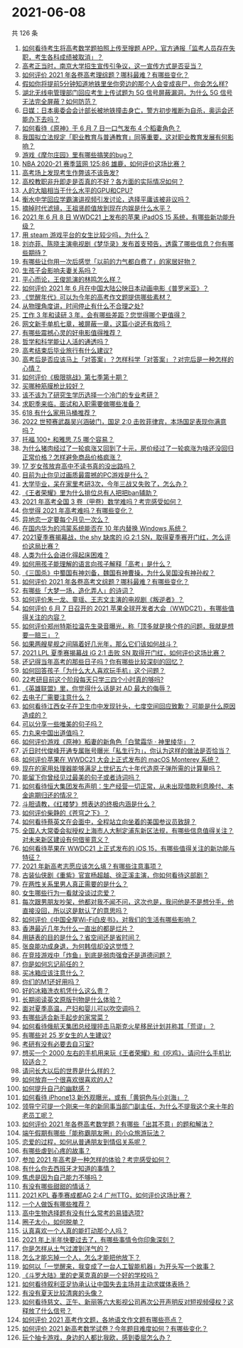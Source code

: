 # 2021-06-08

共 126 条

<!-- BEGIN -->
<!-- 最后更新时间 Tue Jun 08 2021 15:20:48 GMT+0800 (China Standard Time) -->

1. [如何看待考生将高考数学题拍照上传至搜题
   APP，官方通报「监考人员存在失职，考生各科成绩被取消」？](https://www.zhihu.com/question/463826989)
2. [高考正当时，南京大学招生宣传引争议，这一宣传方式是否妥当？](https://www.zhihu.com/question/463702038)
3. [如何评价 2021 年各卷高考理综题？哪科最难？有哪些变化？](https://www.zhihu.com/question/463595895)
4. [假如你将提前5分钟知道地铁里坐你旁边的那个人会变成丧尸，你会怎么样?](https://www.zhihu.com/question/463723763)
5. [湖北无线电管理部门回应考生上传试题为 5G 信号屏蔽漏洞，为什么 5G
   信号无法完全屏蔽？如何防范？](https://www.zhihu.com/question/463853973)
6. [日媒：日本奥委会会计部长被地铁撞击身亡，警方初步推断为自杀，奥运会还能办下去吗？](https://www.zhihu.com/question/463640863)
7. [如何看待《原神》于 6 月 7 日一口气发布 4 个稻妻角色？](https://www.zhihu.com/question/463756441)
8. [我国拟立法规定「职业教育与普通教育」同等重要，这对职业教育发展有何影响？](https://www.zhihu.com/question/463692657)
9. [游戏《摩尔庄园》里有哪些搞笑的bug？](https://www.zhihu.com/question/463178196)
10. [NBA 2020-21 赛季篮网 125:86
    雄鹿，如何评价这场比赛？](https://www.zhihu.com/question/463800490)
11. [高考场上发现考生作弊该不该告发?](https://www.zhihu.com/question/463567379)
12. [高校教职非升即走是否真的不好？各方面的实际情况如何？](https://www.zhihu.com/question/461415192)
13. [人的大脑相当于什么水平的GPU和CPU?](https://www.zhihu.com/question/404006982)
14. [衡水中学回应学霸演讲视频引发讨论，选择平庸该被非议吗？](https://www.zhihu.com/question/462967509)
15. [摘掉时代滤镜，王祖贤颜值放到现在内娱是什么水平？](https://www.zhihu.com/question/460820502)
16. [2021 年 6 月 8 日 WWDC21 上发布的苹果 iPadOS 15
    系统，有哪些新功能升级？](https://www.zhihu.com/question/463792155)
17. [用 steam 游戏平台的女生比较少吗，为什么？](https://www.zhihu.com/question/451787400)
18. [刘亦菲、陈晓主演电视剧《梦华录》发布首支预告，透露了哪些信息？你有哪些期待？](https://www.zhihu.com/question/463707226)
19. [有哪些让你用一次后感觉「以前的力气都白费了」的家居好物？](https://www.zhihu.com/question/420760487)
20. [生孩子会影响夫妻关系吗？](https://www.zhihu.com/question/369792300)
21. [平心而论，王俊凯演的林鸣怎么样？](https://www.zhihu.com/question/463762791)
22. [如何评价 2021 年 6
    月在中国大陆公映日本动画电影《普罗米亚》？](https://www.zhihu.com/question/462217273)
23. [《觉醒年代》可以为今年的高考作文题提供哪些素材？](https://www.zhihu.com/question/463608592)
24. [从物理角度讲，时间停止有什么不合理之处?](https://www.zhihu.com/question/463532554)
25. [工作 3 年和读研 3 年，会有哪些差距？您觉得哪个更值得？](https://www.zhihu.com/question/463621272)
26. [网文新手单机七章，被屏蔽一章，这篇小说还有救吗？](https://www.zhihu.com/question/463752977)
27. [有哪些震撼心灵的好电影值得推荐？](https://www.zhihu.com/question/353914676)
28. [哲学和科学能让人活的通透吗？](https://www.zhihu.com/question/463258300)
29. [高考结束后毕业旅行有什么建议?](https://www.zhihu.com/question/459962607)
30. [高考后是否应该马上「对答案」？怎样科学「对答案」？对完后是一种怎样的心情？](https://www.zhihu.com/question/463614773)
31. [如何评价《极限挑战》第七季第十期？](https://www.zhihu.com/question/463503577)
32. [买哪种筋膜枪比较好？](https://www.zhihu.com/question/376327980)
33. [该不该为了研究生学历选择一个冷门的专业考研？](https://www.zhihu.com/question/458850143)
34. [求职季来临，面试和入职需要做哪些准备？](https://www.zhihu.com/question/462924309)
35. [618 有什么家用马桶推荐？](https://www.zhihu.com/question/280899557)
36. [2022 世预赛武磊吴兴涵破门，国足 2:0
    击败菲律宾，本场国足表现你满意吗？](https://www.zhihu.com/question/463795476)
37. [托福 100+ 和雅思 7.5 哪个容易？](https://www.zhihu.com/question/26489793)
38. [为什么猪肉经过了一轮疯涨又回到了十元，房价经过了一轮疯涨为啥还没回归正常价格？怎样避免商品价格疯涨？](https://www.zhihu.com/question/463497801)
39. [17 岁女孩放弃高中不读书真的没出路吗？](https://www.zhihu.com/question/456404042)
40. [目前为止你见过画质最震撼的PC游戏是什么？](https://www.zhihu.com/question/334549140)
41. [大学毕业，呆在家里考研3次，今年三战又失败了，怎么办？](https://www.zhihu.com/question/41692093)
42. [《王者荣耀》里为什么排位总有人把把ban辅助？](https://www.zhihu.com/question/461168119)
43. [2021 年高考全国 3 卷（甲卷）数学难吗？考完感受如何？](https://www.zhihu.com/question/463705913)
44. [你觉得 2021 年高考难吗？有哪些变化？](https://www.zhihu.com/question/463675479)
45. [异地恋一定要每个月见一次么？](https://www.zhihu.com/question/459310231)
46. [在国内华为的鸿蒙系统能否在 10 年内替换 Windows
    系统？](https://www.zhihu.com/question/462366986)
47. [2021夏季赛揭幕战，the shy 缺席的 iG 2:1
    SN，取得夏季赛开门红，怎么评价这局比赛？](https://www.zhihu.com/question/463714199)
48. [人类为什么会进化得起床困难？](https://www.zhihu.com/question/463105583)
49. [如何用孩子能理解的语言向孩子解释「高考」是什么？](https://www.zhihu.com/question/463208698)
50. [《三国杀》中蜀国有神刘备，魏国有神曹操，为什么吴国没有神孙权？](https://www.zhihu.com/question/463422109)
51. [如何评价 2021 年各卷高考文综题？哪科最难？有哪些变化？](https://www.zhihu.com/question/463595992)
52. [有哪些「大梦一场，造化弄人」的诗词？](https://www.zhihu.com/question/446679548)
53. [如何评价朱一龙、童瑶、王志文主演的电视剧《叛逆者》？](https://www.zhihu.com/question/388601614)
54. [如何评价 6 月 7 日召开的 2021
    苹果全球开发者大会（WWDC21），有哪些值得关注的内容？](https://www.zhihu.com/question/463764581)
55. [如何评价郑州特斯拉温先生录音曝光，称「顶多就是换个件的问题，我就是想要一赔三」？](https://www.zhihu.com/question/463510939)
56. [如果两艘星舰之间隔着好几光年，那么它们该如何战斗？](https://www.zhihu.com/question/462878987)
57. [2021 LPL 夏季赛揭幕战 iG 2:1 击败 SN
    取得开门红，如何评价这场比赛？](https://www.zhihu.com/question/463732484)
58. [还记得当年高考的那些日子吗？你有哪些比较深刻的回忆？](https://www.zhihu.com/question/463608450)
59. [如何回答孩子「为什么大人喜欢玩手机」这个问题？](https://www.zhihu.com/question/447361406)
60. [22考研目前这个阶段每天只学三四个小时真的够吗?](https://www.zhihu.com/question/456380899)
61. [《英雄联盟》里，你觉得什么话是对 AD 最大的侮辱？](https://www.zhihu.com/question/457722320)
62. [去电子厂需要注意什么？](https://www.zhihu.com/question/455726048)
63. [如何看待江西女子在卫生巾中发现针头，七度空间回应致歉？
    可能是什么原因造成的？](https://www.zhihu.com/question/463438703)
64. [可以分享一些唯美的句子吗？](https://www.zhihu.com/question/462072956)
65. [力丸来中国出道值吗？](https://www.zhihu.com/question/463265371)
66. [如何评价游戏《原神》稻妻的新角色「白鹭霜华 · 神里绫华」？](https://www.zhihu.com/question/463721778)
67. [近日时代俊峰开通专属账号曝光「私生行为」，你认为这样的做法是否恰当？](https://www.zhihu.com/question/463796878)
68. [如何评价苹果在 WWDC21 大会上正式发布的 macOS Monterey
    系统？](https://www.zhihu.com/question/463794403)
69. [现在的家用处理器能够满足上世纪五六十年代造原子弹所需的计算量吗？](https://www.zhihu.com/question/463181858)
70. [能留下你曾经见过最美的句子或者诗词吗？](https://www.zhihu.com/question/459338437)
71. [如何看待恒大集团发布声明：生产经营一切正常，从未出现借款利息晚付、本金逾期归还的情况？](https://www.zhihu.com/question/463617349)
72. [斗胆请教，《红楼梦》想表达的终极内涵是什么？](https://www.zhihu.com/question/54833966)
73. [如何评价柴静的《苍穹之下》？](https://www.zhihu.com/question/28502197)
74. [如何看待蔡英文在会面中，全程站立向坐着的美国参议员致辞？](https://www.zhihu.com/question/463513769)
75. [全国人大常委会拟授权上海市人大制定浦东新区法规，有哪些信息值得关注？对未来新区建设有何借鉴意义？](https://www.zhihu.com/question/463693326)
76. [如何看待苹果在 WWDC21 上正式发布的 iOS
    15，有哪些值得关注的新功能与特征？](https://www.zhihu.com/question/463789707)
77. [2021 年新高考志愿应该怎么填？有哪些注意事项？](https://www.zhihu.com/question/450148450)
78. [古装仙侠剧《重紫》官宣杨超越、徐正溪主演，你如何看待这部剧？](https://www.zhihu.com/question/463617982)
79. [在两性关系里男人真正需要的是什么？](https://www.zhihu.com/question/319606888)
80. [女生哪些行为一看就没谈过恋爱？](https://www.zhihu.com/question/274051741)
81. [每次跟男朋友吵架，他都对我不闻不问，这次也是，我问他是不是想分手，他直接没回，所以这是默认了的意思吗？](https://www.zhihu.com/question/303113863)
82. [如何评价《中国全屋Wi-Fi白皮书》，对我们的生活有哪些影响？](https://www.zhihu.com/question/463705015)
83. [香港最近几年为什么一直出的都是烂片？](https://www.zhihu.com/question/462877536)
84. [用链表的目的是什么？省空间还是省时间？](https://www.zhihu.com/question/31082722)
85. [张良能功成身退，为何韩信却没这觉悟？](https://www.zhihu.com/question/440992178)
86. [在竞技游戏中「炸鱼」到底是弱肉强食还是道德问题？](https://www.zhihu.com/question/307041782)
87. [你是如何忘记前任的？](https://www.zhihu.com/question/462186615)
88. [买冰箱应该注意什么？](https://www.zhihu.com/question/20178469)
89. [你们的M1还好用吗？](https://www.zhihu.com/question/447835410)
90. [好的冰箱洗衣机凭什么这么贵？](https://www.zhihu.com/question/463416036)
91. [长期阅读英文原版刊物是什么体验？](https://www.zhihu.com/question/264023044)
92. [面对夏季高温，产妇和婴儿可以吹空调吗？](https://www.zhihu.com/question/461128140)
93. [有哪些适合新手起步的家常菜？](https://www.zhihu.com/question/28304820)
94. [如何看待俄航天集团总经理抨击马斯克火星移民计划并称其「荒谬」？](https://www.zhihu.com/question/463587174)
95. [有哪些对 25 岁女生的人生建议?](https://www.zhihu.com/question/447599541)
96. [考研有没有必要去自习室?](https://www.zhihu.com/question/407177379)
97. [想买一个 2000
    左右的手机用来玩《王者荣耀》和《吃鸡》，请问什么手机比较适合？](https://www.zhihu.com/question/458078419)
98. [请问长大以后的世界是什么样的？](https://www.zhihu.com/question/462575562)
99. [如何放弃一个很喜欢很喜欢的人?](https://www.zhihu.com/question/461564379)
100. [如何提升自己的幽默感？](https://www.zhihu.com/question/19568671)
101. [如何看待 iPhone13
     新外观曝光，或有「黄铜色与小刘海」？](https://www.zhihu.com/question/463358441)
102. [领导宁可提一个刚来一年的新同事当部门副主任，为什么不提我这个来十年的老员工呢？](https://www.zhihu.com/question/458785731)
103. [如何评价 2021
     年各卷高考数学题？有哪些「出其不意」的题和解法？](https://www.zhihu.com/question/463527743)
104. [端午假期有哪些「能称霸朋友圈」的小众旅游玩法？](https://www.zhihu.com/question/463262656)
105. [恋爱的过程，如何从普通朋友到情侣关系呢？](https://www.zhihu.com/question/25316274)
106. [有哪些虐到心疼的故事？](https://www.zhihu.com/question/459608042)
107. [参加 2021 年高考是一种怎样的体验？考完感受如何？](https://www.zhihu.com/question/463586362)
108. [有什么你去西班牙才知道的事情？](https://www.zhihu.com/question/340140889)
109. [焦虑是因为自己能力不够吗？](https://www.zhihu.com/question/313138680)
110. [有没有哪些甜甜的情话？](https://www.zhihu.com/question/460123635)
111. [2021 KPL 春季赛成都AG 2:4
     广州TTG，如何评价这场比赛？](https://www.zhihu.com/question/463484387)
112. [一个人做饭有哪些推荐？](https://www.zhihu.com/question/24523223)
113. [高中生物选择题有没有什么常考的易错选项?](https://www.zhihu.com/question/447231694)
114. [圈子太小，如何脱单？](https://www.zhihu.com/question/28757606)
115. [认真喜欢一个人真的能打动那个人吗？](https://www.zhihu.com/question/371261725)
116. [2021 年上半年快要过去了，有哪些事情令你印象深刻？](https://www.zhihu.com/question/463406631)
117. [你是怎样从土气过渡到洋气的？](https://www.zhihu.com/question/267705489)
118. [怎么才能忘掉一个人，怎么才能把他放下？](https://www.zhihu.com/question/462483327)
119. [如何以「一觉醒来，我变成了一台人工智能机器」为开头写一个故事？](https://www.zhihu.com/question/462394457)
120. [《斗罗大陆》里的史莱克真的是一个好的学校吗？](https://www.zhihu.com/question/401677351)
121. [如何看待叙利亚足协承认让中国失去主场并主动求媒体表扬？](https://www.zhihu.com/question/463409034)
122. [有没有夏天比较清爽的头像？](https://www.zhihu.com/question/456333095)
123. [如何看待慈文、正午、新丽等六大影视公司再次公开声明反对短视频侵权？这释放了什么信号？](https://www.zhihu.com/question/463579622)
124. [如何评价 2021 高考作文题，各地语文作文题有哪些亮点？](https://www.zhihu.com/question/463569578)
125. [如何评价 2021
     新高考数学试卷？今年题目难度如何？有哪些变化？](https://www.zhihu.com/question/463698634)
126. [玩个抽卡游戏，身边的人都比我欧，感到委屈怎么办？](https://www.zhihu.com/question/462515325)

<!-- END -->
